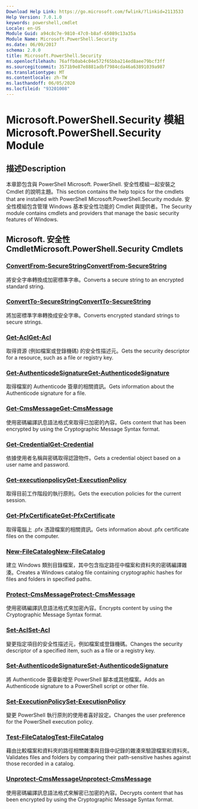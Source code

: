 ```yaml
---
Download Help Link: https://go.microsoft.com/fwlink/?linkid=2113533
Help Version: 7.0.1.0
keywords: powershell,cmdlet
Locale: en-US
Module Guid: a94c8c7e-9810-47c0-b8af-65089c13a35a
Module Name: Microsoft.PowerShell.Security
ms.date: 06/09/2017
schema: 2.0.0
title: Microsoft.PowerShell.Security
ms.openlocfilehash: 76affb0ab4c04e572f65bba214ed8aee79bcf3ff
ms.sourcegitcommit: 3571b9e87e8881adbf7984cda46a63891039a987
ms.translationtype: MT
ms.contentlocale: zh-TW
ms.lasthandoff: 06/05/2020
ms.locfileid: "93201008"
---
```

# <span data-ttu-id="e695f-103">Microsoft.PowerShell.Security 模組</span><span class="sxs-lookup"><span data-stu-id="e695f-103">Microsoft.PowerShell.Security Module</span></span>

## <span data-ttu-id="e695f-104">描述</span><span class="sxs-lookup"><span data-stu-id="e695f-104">Description</span></span>

<span data-ttu-id="e695f-105">本章節包含與 PowerShell Microsoft. PowerShell. 安全性模組一起安裝之 Cmdlet 的說明主題。</span><span class="sxs-lookup"><span data-stu-id="e695f-105">This section contains the help topics for the cmdlets that are installed with PowerShell Microsoft.PowerShell.Security module.</span></span> <span data-ttu-id="e695f-106">安全性模組包含管理 Windows 基本安全性功能的 Cmdlet 與提供者。</span><span class="sxs-lookup"><span data-stu-id="e695f-106">The Security module contains cmdlets and providers that manage the basic security features of Windows.</span></span>

## <span data-ttu-id="e695f-107">Microsoft. 安全性 Cmdlet</span><span class="sxs-lookup"><span data-stu-id="e695f-107">Microsoft.PowerShell.Security Cmdlets</span></span>

### [<span data-ttu-id="e695f-108">ConvertFrom-SecureString</span><span class="sxs-lookup"><span data-stu-id="e695f-108">ConvertFrom-SecureString</span></span>](ConvertFrom-SecureString.md)
<span data-ttu-id="e695f-109">將安全字串轉換成加密標準字串。</span><span class="sxs-lookup"><span data-stu-id="e695f-109">Converts a secure string to an encrypted standard string.</span></span>

### [<span data-ttu-id="e695f-110">ConvertTo-SecureString</span><span class="sxs-lookup"><span data-stu-id="e695f-110">ConvertTo-SecureString</span></span>](ConvertTo-SecureString.md)
<span data-ttu-id="e695f-111">將加密標準字串轉換成安全字串。</span><span class="sxs-lookup"><span data-stu-id="e695f-111">Converts encrypted standard strings to secure strings.</span></span>

### [<span data-ttu-id="e695f-112">Get-Acl</span><span class="sxs-lookup"><span data-stu-id="e695f-112">Get-Acl</span></span>](Get-Acl.md)
<span data-ttu-id="e695f-113">取得資源 (例如檔案或登錄機碼) 的安全性描述元。</span><span class="sxs-lookup"><span data-stu-id="e695f-113">Gets the security descriptor for a resource, such as a file or registry key.</span></span>

### [<span data-ttu-id="e695f-114">Get-AuthenticodeSignature</span><span class="sxs-lookup"><span data-stu-id="e695f-114">Get-AuthenticodeSignature</span></span>](Get-AuthenticodeSignature.md)
<span data-ttu-id="e695f-115">取得檔案的 Authenticode 簽章的相關資訊。</span><span class="sxs-lookup"><span data-stu-id="e695f-115">Gets information about the Authenticode signature for a file.</span></span>

### [<span data-ttu-id="e695f-116">Get-CmsMessage</span><span class="sxs-lookup"><span data-stu-id="e695f-116">Get-CmsMessage</span></span>](Get-CmsMessage.md)
<span data-ttu-id="e695f-117">使用密碼編譯訊息語法格式來取得已加密的內容。</span><span class="sxs-lookup"><span data-stu-id="e695f-117">Gets content that has been encrypted by using the Cryptographic Message Syntax format.</span></span>

### [<span data-ttu-id="e695f-118">Get-Credential</span><span class="sxs-lookup"><span data-stu-id="e695f-118">Get-Credential</span></span>](Get-Credential.md)
<span data-ttu-id="e695f-119">依據使用者名稱與密碼取得認證物件。</span><span class="sxs-lookup"><span data-stu-id="e695f-119">Gets a credential object based on a user name and password.</span></span>

### [<span data-ttu-id="e695f-120">Get-executionpolicy</span><span class="sxs-lookup"><span data-stu-id="e695f-120">Get-ExecutionPolicy</span></span>](Get-ExecutionPolicy.md)
<span data-ttu-id="e695f-121">取得目前工作階段的執行原則。</span><span class="sxs-lookup"><span data-stu-id="e695f-121">Gets the execution policies for the current session.</span></span>

### [<span data-ttu-id="e695f-122">Get-PfxCertificate</span><span class="sxs-lookup"><span data-stu-id="e695f-122">Get-PfxCertificate</span></span>](Get-PfxCertificate.md)
<span data-ttu-id="e695f-123">取得電腦上 .pfx 憑證檔案的相關資訊。</span><span class="sxs-lookup"><span data-stu-id="e695f-123">Gets information about .pfx certificate files on the computer.</span></span>

### [<span data-ttu-id="e695f-124">New-FileCatalog</span><span class="sxs-lookup"><span data-stu-id="e695f-124">New-FileCatalog</span></span>](New-FileCatalog.md)
<span data-ttu-id="e695f-125">建立 Windows 類別目錄檔案，其中包含指定路徑中檔案和資料夾的密碼編譯雜湊。</span><span class="sxs-lookup"><span data-stu-id="e695f-125">Creates a Windows catalog file containing cryptographic hashes for files and folders in specified paths.</span></span>

### [<span data-ttu-id="e695f-126">Protect-CmsMessage</span><span class="sxs-lookup"><span data-stu-id="e695f-126">Protect-CmsMessage</span></span>](Protect-CmsMessage.md)
<span data-ttu-id="e695f-127">使用密碼編譯訊息語法格式來加密內容。</span><span class="sxs-lookup"><span data-stu-id="e695f-127">Encrypts content by using the Cryptographic Message Syntax format.</span></span>

### [<span data-ttu-id="e695f-128">Set-Acl</span><span class="sxs-lookup"><span data-stu-id="e695f-128">Set-Acl</span></span>](Set-Acl.md)
<span data-ttu-id="e695f-129">變更指定項目的安全性描述元，例如檔案或登錄機碼。</span><span class="sxs-lookup"><span data-stu-id="e695f-129">Changes the security descriptor of a specified item, such as a file or a registry key.</span></span>

### [<span data-ttu-id="e695f-130">Set-AuthenticodeSignature</span><span class="sxs-lookup"><span data-stu-id="e695f-130">Set-AuthenticodeSignature</span></span>](Set-AuthenticodeSignature.md)
<span data-ttu-id="e695f-131">將 Authenticode 簽章新增至 PowerShell 腳本或其他檔案。</span><span class="sxs-lookup"><span data-stu-id="e695f-131">Adds an Authenticode signature to a PowerShell script or other file.</span></span>

### [<span data-ttu-id="e695f-132">Set-ExecutionPolicy</span><span class="sxs-lookup"><span data-stu-id="e695f-132">Set-ExecutionPolicy</span></span>](Set-ExecutionPolicy.md)
<span data-ttu-id="e695f-133">變更 PowerShell 執行原則的使用者喜好設定。</span><span class="sxs-lookup"><span data-stu-id="e695f-133">Changes the user preference for the PowerShell execution policy.</span></span>

### [<span data-ttu-id="e695f-134">Test-FileCatalog</span><span class="sxs-lookup"><span data-stu-id="e695f-134">Test-FileCatalog</span></span>](Test-FileCatalog.md)
<span data-ttu-id="e695f-135">藉由比較檔案和資料夾的路徑相關雜湊與目錄中記錄的雜湊來驗證檔案和資料夾。</span><span class="sxs-lookup"><span data-stu-id="e695f-135">Validates files and folders by comparing their path-sensitive hashes against those recorded in a catalog.</span></span>

### [<span data-ttu-id="e695f-136">Unprotect-CmsMessage</span><span class="sxs-lookup"><span data-stu-id="e695f-136">Unprotect-CmsMessage</span></span>](Unprotect-CmsMessage.md)
<span data-ttu-id="e695f-137">使用密碼編譯訊息語法格式來解密已加密的內容。</span><span class="sxs-lookup"><span data-stu-id="e695f-137">Decrypts content that has been encrypted by using the Cryptographic Message Syntax format.</span></span>

